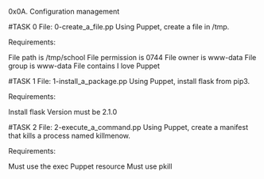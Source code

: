 0x0A. Configuration management

#TASK 0
File: 0-create_a_file.pp
Using Puppet, create a file in /tmp.

Requirements:

File path is /tmp/school
File permission is 0744
File owner is www-data
File group is www-data
File contains I love Puppet

#TASK 1
File: 1-install_a_package.pp
Using Puppet, install flask from pip3.

Requirements:

Install flask
Version must be 2.1.0

#TASK 2
File: 2-execute_a_command.pp
Using Puppet, create a manifest that kills a process named killmenow.

Requirements:

Must use the exec Puppet resource
Must use pkill